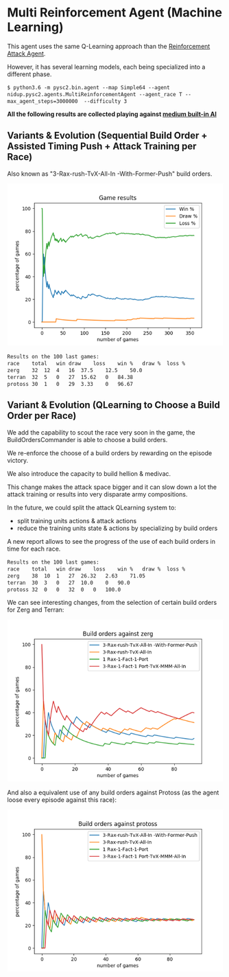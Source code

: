 Multi Reinforcement Agent (Machine Learning)
============================================

This agent uses the same Q-Learning approach than the [Reinforcement Attack Agent](reinforcement_attack_agent.md).

However, it has several learning models, each being specialized into a different phase.

```
$ python3.6 -m pysc2.bin.agent --map Simple64 --agent nidup.pysc2.agents.MultiReinforcementAgent --agent_race T --max_agent_steps=3000000  --difficulty 3
```

**All the following results are collected playing against [medium built-in AI](https://github.com/deepmind/pysc2/blob/master/pysc2/env/sc2_env.py#L51)**

Variants & Evolution (Sequential Build Order + Assisted Timing Push + Attack Training per Race)
-----------------------------------------------------------------------------------------------

Also known as "3-Rax-rush-TvX-All-In -With-Former-Push" build orders.

![Image of MultiReinforcementAgent 1](MultiReinforcementAgent/sequential.png)

```
Results on the 100 last games:
race	total	win	draw	loss	win %	draw %	loss %
zerg	32	12	4	16	37.5	12.5	50.0
terran	32	5	0	27	15.62	0	84.38
protoss	30	1	0	29	3.33	0	96.67
```

Variant & Evolution (QLearning to Choose a Build Order per Race)
----------------------------------------------------------------

We add the capability to scout the race very soon in the game, the BuildOrdersCommander is able to choose a build orders.

We re-enforce the choose of a build orders by rewarding on the episode victory.

We also introduce the capacity to build hellion & medivac.

This change makes the attack space bigger and it can slow down a lot the attack training or results into very disparate army compositions.

In the future, we could split the attack QLearning system to:
 - split training units actions & attack actions
 - reduce the training units state & actions by specializing by build orders

A new report allows to see the progress of the use of each build orders in time for each race.

```
Results on the 100 last games:
race	total	win	draw	loss	win %	draw %	loss %
zerg	38	10	1	27	26.32	2.63	71.05
terran	30	3	0	27	10.0	0	90.0
protoss	32	0	0	32	0	0	100.0
```

We can see interesting changes, from the selection of certain build orders for Zerg and Terran:

![Image of MultiReinforcementAgent 2](MultiReinforcementAgent/build_orders_selection_zerg.png)

And also a equivalent use of any build orders against Protoss (as the agent loose every episode against this race):

![Image of MultiReinforcementAgent 3](MultiReinforcementAgent/build_orders_selection_protoss.png)

